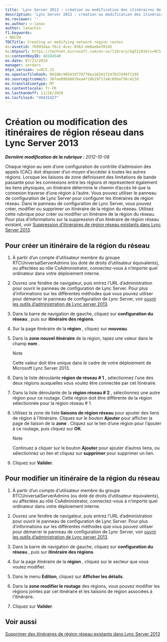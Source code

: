 ```yaml
---
title: 'Lync Server 2013 : création ou modification des itinéraires de la région réseau'
description: 'Lync Server 2013 : création ou modification des itinéraires de la région réseau.'
ms.reviewer: ''
ms.author: v-lanac
author: lanachin
f1.keywords:
- NOCSH
TOCTitle: Creating or modifying network region routes
ms:assetid: 76993daa-76c2-4cec-8363-de8aebef0145
ms:mtpsurl: https://technet.microsoft.com/en-us/library/Gg521016(v=OCS.15)
ms:contentKeyID: 48184540
ms.date: 07/23/2014
manager: serdars
mtps_version: v=OCS.15
ms.openlocfilehash: 89106c905419778776ea16341f247027d49f1195
ms.sourcegitcommit: 36fee89bb887bea4f18b19f17a8c69daf5bc423d
ms.translationtype: MT
ms.contentlocale: fr-FR
ms.lasthandoff: 11/26/2020
ms.locfileid: "49431427"
---
```

# <a name="creating-or-modifying-network-region-routes-in-lync-server-2013"></a>Création ou modification des itinéraires de région réseau dans Lync Server 2013

<div data-xmlns="http://www.w3.org/1999/xhtml">

<div class="topic" data-xmlns="http://www.w3.org/1999/xhtml" data-msxsl="urn:schemas-microsoft-com:xslt" data-cs="https://msdn.microsoft.com/">

<div data-asp="https://msdn2.microsoft.com/asp">



</div>

<div id="mainSection">

<div id="mainBody">

<span> </span>

_**Dernière modification de la rubrique :** 2012-10-08_

Chaque région au sein d’une configuration de contrôle d’admission des appels (CAC) doit disposer d’un moyen d’accéder à toutes les autres régions. Lorsque les liaisons de zone définissent des limitations de bande passante pour les connexions entre les régions et représentent également les liens physiques, un itinéraire détermine le chemin d’accès lié que la connexion traverse d’une région à l’autre. Vous pouvez utiliser le panneau de configuration de Lync Server pour configurer les itinéraires de région réseau. Dans le panneau de configuration de Lync Server, vous pouvez créer, modifier ou supprimer un itinéraire de la région du réseau. Utilisez cette rubrique pour créer ou modifier un itinéraire de la région du réseau. Pour plus d’informations sur la suppression d’un itinéraire de région réseau existant, voir [Suppression d’itinéraires de région réseau existants dans Lync Server 2013](lync-server-2013-deleting-existing-network-region-routes.md).

<div>

## <a name="to-create-a-network-region-route"></a>Pour créer un itinéraire de la région du réseau

1.  À partir d’un compte d’utilisateur membre du groupe RTCUniversalServerAdmins (ou doté de droits d’utilisateur équivalents), ou affectées au rôle CsAdministrator, connectez-vous à n’importe quel ordinateur dans votre déploiement interne.

2.  Ouvrez une fenêtre de navigateur, puis entrez l’URL d’administration pour ouvrir le panneau de configuration de Lync Server. Pour plus d’informations sur les différentes méthodes que vous pouvez utiliser pour démarrer le panneau de configuration de Lync Server, voir [ouvrir les outils d’administration de Lync server 2013](lync-server-2013-open-lync-server-administrative-tools.md).

3.  Dans la barre de navigation de gauche, cliquez sur **configuration du réseau** , puis sur **itinéraire des régions**.

4.  Sur la page itinéraire de la **région** , cliquez sur **nouveau**.

5.  Dans la **zone nouvel itinéraire** de la région, tapez une valeur dans le champ **nom** .
    
    <div>
    

    > [!NOTE]  
    > Cette valeur doit être unique dans le cadre de votre déploiement de Microsoft Lync Server 2013.

    
    </div>

6.  Dans la liste déroulante **région de réseau \# 1** , sélectionnez l’une des deux régions auxquelles vous voulez être connectée par cet itinéraire.

7.  Dans la liste déroulante de la **région réseau \# 2** , sélectionnez une autre région pour ce routage. Cette région doit être différente de la région sélectionnée pour la région réseau \# 1.

8.  Utilisez la zone de liste **liaisons de région réseau** pour ajouter des liens de région à l’itinéraire. Cliquez sur le bouton **Ajouter** pour afficher la page de liaison de la **zone** . Cliquez sur le lien d’une région pour l’ajouter à ce routage, puis cliquez sur **OK**.
    
    <div>
    

    > [!NOTE]  
    > Continuez à cliquer sur le bouton <STRONG>Ajouter</STRONG> pour ajouter d’autres liens, ou sélectionnez un lien et cliquez sur <STRONG>supprimer</STRONG> pour supprimer un lien.

    
    </div>

9.  Cliquez sur **Valider**.

</div>

<div>

## <a name="to-modify-a-network-region-route"></a>Pour modifier un itinéraire de la région du réseau

1.  À partir d’un compte d’utilisateur membre du groupe RTCUniversalServerAdmins (ou doté de droits d’utilisateur équivalents), ou affectées au rôle CsAdministrator, connectez-vous à n’importe quel ordinateur dans votre déploiement interne.

2.  Ouvrez une fenêtre de navigateur, puis entrez l’URL d’administration pour ouvrir le panneau de configuration de Lync Server. Pour plus d’informations sur les différentes méthodes que vous pouvez utiliser pour démarrer le panneau de configuration de Lync Server, voir [ouvrir les outils d’administration de Lync server 2013](lync-server-2013-open-lync-server-administrative-tools.md).

3.  Dans la barre de navigation de gauche, cliquez sur **configuration du réseau** , puis sur **itinéraire des régions**.

4.  Sur la page itinéraire de la **région** , cliquez sur le secteur que vous voulez modifier.

5.  Dans le menu **Edition**, cliquez sur **Afficher les détails**.

6.  Dans la **zone modifier le routage** des régions, vous pouvez modifier les régions jointes par cet itinéraire et les liaisons de région associées à l’itinéraire.

7.  Cliquez sur **Valider**.

</div>

<div>

## <a name="see-also"></a>Voir aussi


[Supprimer des itinéraires de région réseau existants dans Lync Server 2013](lync-server-2013-deleting-existing-network-region-routes.md)  
  

</div>

</div>

<span> </span>

</div>

</div>

</div>

